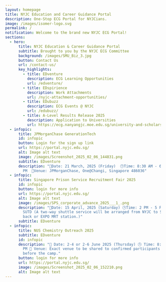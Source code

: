```yaml
---
layout: homepage
title: NYJC Education and Career Guidance Portal
description: One-Stop ECG Portal for NYJCians.
image: /images/isomer-logo.svg
permalink: /
notification: Welcome to the brand new NYJC ECG Portal!
sections:
  - hero:
      title: NYJC Education & Career Guidance Portal
      subtitle: Brought to you by the NYJC ECG Committee
      background: /images/SMU_Biz_3.jpg
      button: Contact Us
      url: /contact-us/
      key_highlights:
        - title: EDventure
          description: ECG Learning Opportunities
          url: /edventure/
        - title: EDspirience
          description: Work Attachments
          url: /nyjc-attachment-opportunities/
        - title: EDubuzz
          description: ECG Events @ NYJC
          url: /edubuzz/
        - title: A-Level Results Release 2025
          description: Application to Universities
          url: https://ecg.nanyangjc.moe.edu.sg/university-and-scholarship-application/
  - infopic:
      title: JPMorganChase GenerationTech
      id: infopic
      button: Login for the sign up link
      url: https://portal.nyjc.edu.sg/
      alt: Image alt text
      image: /images/Screenshot_2025_02_06_144831.png
      subtitle: EDventure
      description: "📅Date: 21 March, 2025 (Friday)  🕒Time: 8:30 AM - 6:30
        PM  📍Venue: JPMorganChase, One@Changi, Singapore 486036"
  - infopic:
      title: Singapore Prison Service Recruitment Fair 2025
      id: infopic
      button: login for more info
      url: https://portal.nyjc.edu.sg/
      alt: Image alt text
      image: /images/SPS_corporate_advance_2025___1_.png
      description: "📅Date: 15 April, 2025 (Saturday) 🕒Time: 2 PM - 5 PM 📍Venue:
        SUTD (A two-way shuttle service will be arranged from NYJC to SUTD and
        back or EXPO MRT station.)"
      subtitle: EDventure
  - infopic:
      title: NUS Chemistry Outreach 2025
      subtitle: EDventure
      id: infopic
      description: "📅 Date: 2-4 or 2-6 June 2025 (Thursday) 🕒 Time: 8:30 AM – 5:30
        PM 📍 Venue: Exact venue to be shared to confirmed participants 2 weeks
        before the camp."
      button: login for more info
      url: https://portal.nyjc.edu.sg/
      image: /images/Screenshot_2025_02_06_152210.png
      alt: Image alt text
---
```

